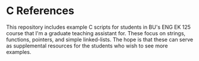 # C References
This repository includes example C scripts for students in BU's ENG EK 125 course that I'm a graduate teaching assistant for. These focus on strings, functions, pointers, and simple linked-lists. The hope is that these can serve as supplemental resources for the students who wish to see more examples.
